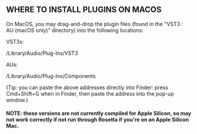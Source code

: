 ## WHERE TO INSTALL PLUGINS ON MACOS

On MacOS, you may drag-and-drop the plugin files (found in the "VST3 : AU (macOS only)" directory) into the following locations:

VST3s:

/Library/Audio/Plug-Ins/VST3

AUs:

/Library/Audio/Plug-Ins/Components

(Tip: you can paste the above addresses directly into Finder: press Cmd+Shift+G when in Finder, then paste the address into the pop-up window.)

#### NOTE: these versions are not currently compiled for Apple Silicon, so may not work correctly if not run through Rosetta if you're on an Apple Silicon Mac.
